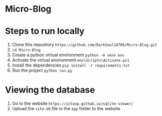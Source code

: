 # Micro-Blog

# Steps to run locally
1) Clone this repository `https://github.com/DarkSoul14789/Micro-Blog.git`
2) `cd Micro-Blog`
3) Create a python virtual environment `python -m venv env`
4) Activate the virtual environment `env\Scripts\Activate.ps1`
5) Install the dependencies `pip install -r requirements.txt` 
6) Run the project `python run.py`

# Viewing the database
1) Go to the website `https://inloop.github.io/sqlite-viewer/`
2) Upload the `site.db` file in the `app` folder to the website
